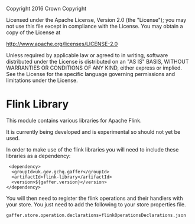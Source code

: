 Copyright 2016 Crown Copyright

Licensed under the Apache License, Version 2.0 (the "License");
you may not use this file except in compliance with the License.
You may obtain a copy of the License at

  http://www.apache.org/licenses/LICENSE-2.0

Unless required by applicable law or agreed to in writing, software
distributed under the License is distributed on an "AS IS" BASIS,
WITHOUT WARRANTIES OR CONDITIONS OF ANY KIND, either express or implied.
See the License for the specific language governing permissions and
limitations under the License.


Flink Library
============
This module contains various libraries for Apache Flink.

It is currently being developed and is experimental so should not yet be used.

In order to make use of the flink libraries you will need to include these libraries as a dependency:

```
 <dependency>
  <groupId>uk.gov.gchq.gaffer</groupId>
  <artifactId>flink-library</artifactId>
  <version>${gaffer.version}</version>
</dependency>
```

You will then need to register the flink operations and their handlers with your store.
You just need to add the following to your store properties file.
```
gaffer.store.operation.declarations=flinkOperationsDeclarations.json
```
